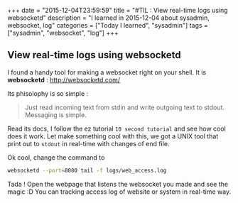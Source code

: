 +++
date = "2015-12-04T23:59:59"
title = "#TIL : View real-time logs using websocketd"
description = "I learned in 2015-12-04 about sysadmin, websocket, log"
categories = ["Today I learned", "sysadmin"]
tags = ["sysadmin", "websocket", "log"]
+++



## View real-time logs using websocketd

I found a handy tool for making a websocket right on your shell.
It is **websocketd** : http://websocketd.com/

Its phisolophy is so simple :
> Just read incoming text from stdin and write outgoing text to stdout. Messaging is simple.

Read its docs, I follow the ez tutorial `10 second tutorial` and see how cool does it work.
Let make something cool with this, we got a UNIX tool that print out to `stdout` in real-time with changes of end file.

Ok cool, change the command to
```bash
websocketd --port=8080 tail -f logs/web_access.log
```

Tada ! Open the webpage that listens the websocket you made and see the magic :D You can tracking access log of website or system in real-time way.

